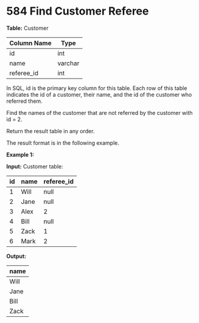 # 584 Find Customer Referee

**Table:** Customer

| Column Name | Type    |
|-------------|---------|
| id          | int     |
| name        | varchar |
| referee_id  | int     |

In SQL, id is the primary key column for this table.
Each row of this table indicates the id of a customer, their name, and the id of the customer who referred them.
 

Find the names of the customer that are not referred by the customer with id = 2.

Return the result table in any order.

The result format is in the following example.

 

**Example 1:**

**Input:**
Customer table:

| id | name | referee_id |
|----|------|------------|
| 1  | Will | null       |
| 2  | Jane | null       |
| 3  | Alex | 2          |
| 4  | Bill | null       |
| 5  | Zack | 1          |
| 6  | Mark | 2          |

**Output:** 

| name |
|------|
| Will |
| Jane |
| Bill |
| Zack |
